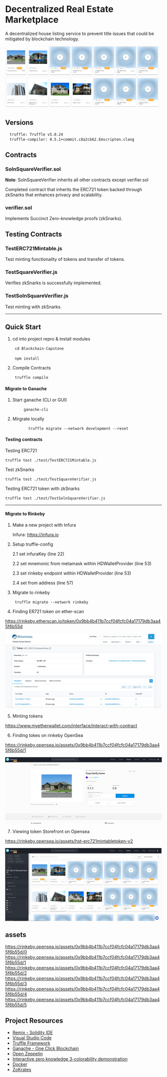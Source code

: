 # Decentralized Real Estate Marketplace

A decentralized house listing service to prevent title issues that could be mitigated by blockchain technology.

  ![alt text](./READMEPIC/storefront.png)


## Versions

      truffle: Truffle v5.0.24
      truffle-compiler: 0.5.1+commit.c8a2cb62.Emscripten.clang


## Contracts

### SolnSquareVerifier.sol

<b>Note</b>: SolnSquareVerifier inherits all other contracts except verifier.sol

Completed contract that inherits the ERC721 token backed through zkSnarks that enhances privacy and scalability.

### verifier.sol

Implements Succinct Zero-knowledge proofs (zkSnarks).

## Testing Contracts

### TestERC721Mintable.js

Test minting functionality of tokens and transfer of tokens.

### TestSquareVerifier.js

Verifies zkSnarks is successfully implemented.

### TestSolnSquareVerifier.js

Test minting with zkSnarks.


---

## Quick Start

1. cd into project repro & install modules

        cd Blockchain-Capstone

        npm install

2. Compile Contracts

        truffle compile



#### Migrate to Ganache

1. Start ganache (CLI or GUI)

            ganache-cli

2. Mirgrate locally

              truffle migrate --network development --reset

#### Testing contracts

Testing ERC721

    truffle test ./test/TestERC721Mintable.js

Test zkSnarks

    truffle test ./test/TestSquareVerifier.js

Testing ERC721 token with zkSnarks

    truffle test ./test/TestSolnSquareVerifier.js

---

#### Migrate to Rinkeby

1. Make a new project with Infura

    Infura: https://infura.io

2. Setup truffle-config

    2.1 set infuraKey (line 22)

    2.2 set mnemonic from metamask within HDWalletProvider (line 53)

    2.3 set rinkeby endpoint within HDWalletProvider (line 53)

    2.4 set from address (line 57)

3. Migrate to rinkeby

        truffle migrate --network rinkeby

4. Finding ER721 token on ether-scan

  https://rinkeby.etherscan.io/token/0x9bb4b411b7ccf04fcfc04a17179db3aa45f6b55d

  ![alt text](./READMEPIC/etherscan.png)

5. Minting tokens

  https://www.myetherwallet.com/interface/interact-with-contract

6. Finding tokes on rinkeby OpenSea

  https://rinkeby.opensea.io/assets/0x9bb4b411b7ccf04fcfc04a17179db3aa45f6b55d/1

  ![alt text](./READMEPIC/house.png)

7. Viewing token Storefront on Opensea

  https://rinkeby.opensea.io/assets/hst-erc721mintabletoken-v2

  ![alt text](./READMEPIC/opensea.png)

## assets

  https://rinkeby.opensea.io/assets/0x9bb4b411b7ccf04fcfc04a17179db3aa45f6b55d/0
  https://rinkeby.opensea.io/assets/0x9bb4b411b7ccf04fcfc04a17179db3aa45f6b55d/1
  https://rinkeby.opensea.io/assets/0x9bb4b411b7ccf04fcfc04a17179db3aa45f6b55d/2
  https://rinkeby.opensea.io/assets/0x9bb4b411b7ccf04fcfc04a17179db3aa45f6b55d/3
  https://rinkeby.opensea.io/assets/0x9bb4b411b7ccf04fcfc04a17179db3aa45f6b55d/4
  https://rinkeby.opensea.io/assets/0x9bb4b411b7ccf04fcfc04a17179db3aa45f6b55d/5




## Project Resources

* [Remix - Solidity IDE](https://remix.ethereum.org/)
* [Visual Studio Code](https://code.visualstudio.com/)
* [Truffle Framework](https://truffleframework.com/)
* [Ganache - One Click Blockchain](https://truffleframework.com/ganache)
* [Open Zeppelin ](https://openzeppelin.org/)
* [Interactive zero knowledge 3-colorability demonstration](http://web.mit.edu/~ezyang/Public/graph/svg.html)
* [Docker](https://docs.docker.com/install/)
* [ZoKrates](https://github.com/Zokrates/ZoKrates)
